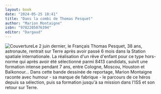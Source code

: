 ```yaml
---
layout: book
date: "2024-05-25 18:41"
title: "Dans la combi de Thomas Pesquet"
author: "Marion Montaigne"
isbn: "9782205076394"
editor: "Dargaud"
---
```

![Couverture](/img/9782205076394.jpeg)Le 2 juin dernier, le Français Thomas Pesquet, 38 ans, astronaute, rentrait sur Terre après avoir passé 6 mois dans la Station spatiale internationale. La réalisation d'un rêve d'enfant pour ce type hors-norme qui après avoir été sélectionné parmi 8413 candidats, suivit une formation intense pendant 7 ans, entre Cologne, Moscou, Houston et Baïkonour... Dans cette bande dessinée de reportage, Marion Montaigne raconte avec humour - sa marque de fabrique - le parcours de ce héros depuis sa sélection, puis sa formation jusqu'à sa mission dans l'ISS et son retour sur Terre.
